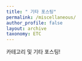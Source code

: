 ```yaml
---
title: " 기타 포스팅" 
permalink: /miscellaneous/
author_profile: false
layout: archive
taxonomy: ETC
---
```

  카테고리 및 기타 포스팅!
 


